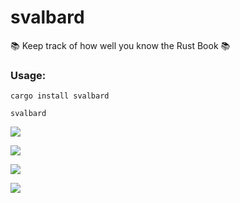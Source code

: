 # svalbard
📚 Keep track of how well you know the Rust Book 📚

### Usage:

```
cargo install svalbard
```

```
svalbard
```

![](https://i.imgur.com/TXldYoE.png)

![](https://i.imgur.com/HPVCKsb.png)

![](https://i.imgur.com/z7BlBXQ.png)

![](https://i.imgur.com/5fqZWab.png)
